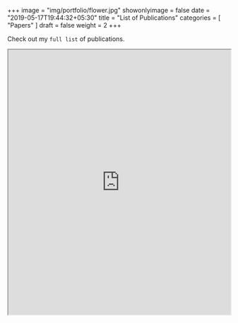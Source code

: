 +++
image = "img/portfolio/flower.jpg"
showonlyimage = false
date = "2019-05-17T19:44:32+05:30"
title = "List of Publications"
categories = [ "Papers" ]
draft = false
weight = 2
+++

Check out my `full list` of publications.
<iframe src="https://dynalist.io/d/iVmnFnMOfwL67YaXotDndVK1" height="600" width="100%"></iframe>

<!--more
## 2017

### Journals
1. Raula Gaikovina Kula, Daniel M. German, Ali Ouni and Katsuro Inoue. `An Empirical Study on the Impact of Refactoring Activities on Evolving Client-Used APIs`, In Information and Software Technology , (IST) Sept. 2017. [**PDF**] (http://sel.ist.osaka-u.ac.jp/lab-db/betuzuri/archive/1098/1098.pdf)

2. Raula Gaikovina Kula, Ali Ouni, Daniel M. German, Takashi Ishio and Katsuro Inoue. `Do Developers Update their Library Dependencies? An Empirical Study on Library Migration Practices`, In Empirical Software Engineering, (EMSE) & (ESEC\FSE Journal First), Sept. 2017. [**PDF**] (http://se-naist.jp/pman3/pman3.cgi?DOWNLOAD=638), [**Poster**] (http://se-naist.jp/pman3/pman3.cgi?DOWNLOAD=642)

3. Ali Ouni, Raula Gaikovina Kula, Marouane Kessentini, Takashi Ishio, Daniel M. German and Katsuro Inoue. `Search-Based Software Library Recommendation Using Multi-Objective Optimization`, In Information and Software Technology, (IST), Jan. 2017. [**PDF**] (http://sel.ist.osaka-u.ac.jp/lab-db/betuzuri/archive/1062/1062.pdf)

### Conference Proceedings

1. Raula Gaikovina Kula, Daniel M. German, Takashi Ishio and Katsuro Inoue. `A Generalized Model for Visualizing Library Popularity, Adoption and Diffusion within a Software Ecosystem` IEEE International Conference on Software Analysis, Evolution and Reengineering, Campobasso, Italy, (SANER18), Mar., 2018. [**To Appear**]


2. Nuttapon Lertwittayatrai, Raula Gaikovina Kula, Saya Onoue, Hideaki Hata, Arnon Rungsawang, Pattara Leelaprute and Kenichi Matsumoto. `Extracting Insights from the Topology of the JavaScript Package Ecosystem` Asia-Pacific Software Engineering Conference, (APSEC17), Dec., 2017 (accepted). [**PDF**] (http://se-naist.jp/pman3/pman3.cgi?DOWNLOAD=641)

3. Katsuya Ogami, Raula Gaikovina Kula, Hideaki Hata, Takashi Ishio and Kenichi Matsumoto. `Using High-Rising Cities to Visualize Performance in Real-Time` In Working Conference on Software Visualization, Shanghai, China, (VISSOFT17), Oct., 2017. [**PDF**] (http://se-naist.jp/pman3/pman3.cgi?DOWNLOAD=635)

4. Boris Todorov, Raula Gaikovina Kula, Takashi Ishio and Katsuro Inoue. `SoL Mantra: Visualizing Update Opportunities Based on Library Coexistence In Working Conference on Software Visualization, Shanghai, China, (VISSOFT17), Oct., 2017. [**PDF**] (http://sel.ist.osaka-u.ac.jp/lab-db/betuzuri/archive/1087/1087.pdf)

5. Mohammad Masudur Rahman, Chanchal K Roy and Raula Gaikovina Kula. `Predicting usefulness of code review comments using textual features and developer experience`, In The 14th International Conference on Mining Software Repositories, (MSR17),
May, 2017. [**PDF**] (https://www.researchgate.net/publication/315737942_Predicting_Usefulness_of_Code_Review_Comments_Using_Textual_Features_and_Developer_Experience)

6. Akinori Ihara, Daiki Fujibayashi, Hirohiko Suwa, Raula Gaikovina Kula and Kenichi Matsumoto. `Understanding When to Adopt a Library: A Case Study on ASF Projects`, International Conference on Open Source Software, (OSS17), 2017. [**PDF**] (http://se-naist.jp/pman3/pman3.cgi?DOWNLOAD=627)

## ~ 2016

### Journals
4. Xin Yang, Norihiro Yoshida, Raula Gaikovina Kula, and Hajimu Iida. `Peer review social network (person) in open source projects`, In IEICE TRANSACTIONS, (IEICE), 99-D(3):661–670, 2016. [**PDF**] (http://sel.ist.osaka-u.ac.jp/lab-db/betuzuri/archive/1018/1018.pdf)

5. Patanamon Thongtanunam, Raula Gaikovina Kula, Ana Erika Camargo Cruz, Norihiro Yoshida, Kohei Ichikawa, and Hajimu Iida. `Mining history of gamification towards finding expertise in question and answering communities: Experience and practice with stack exchange`, In The Review of Socionetwork Strategies (RSS), 2013. [**PDF**] (http://sdlab.naist.jp/pman3/pman3.cgi?DOWNLOAD=98)

6. Raula Gaikovina Kula, Kyohei Fushida, Norihiro Yoshida, and Hajimu Iida. `Micro process analysis of maintenance effort: an open source software case study using metrics based on program slicing`, In Journal of Software: Evolution and Process (JSEP), 2013. [**PDF**] (http://sdlab.naist.jp/pman3/pman3.cgi?DOWNLOAD=69)

### Conference Proceedings

6. Ali Ouni, Raula Gaikovina Kula and Katsuro Inoue. `Search-based peer reviewers recommendation in modern code review`, In The 32th International Conference on Software Maintenance and Evolution, (ICSME16), Raleigh, North Carolina, Oct. , 2016. [**PDF**] (http://sel.ist.osaka-u.ac.jp/lab-db/betuzuri/archive/1052/1052.pdf)

7. Xin Yang, Raula Gaikovina Kula, Norihiro Yoshida, and Hajimu Iida. `Mining the modern code review repositories: A dataset of people, process and product,` In The 13th International Conference on Mining Software Repositories, (MSR16), Austin, Texas, May., 2016. [**PDF**] (http://sdlab.naist.jp/pman3/pman3.cgi?DOWNLOAD=158), [**SLIDES**] (http://kin-y.github.io/miningReviewRepo/)

8. Takashi Ishio, Raula Gaikovina Kula, Tetsuya Kanda, Daniel German, and Katsuro Inoue. `Software ingredients: Detection of third-party component reuse in java software release,` In The 13th International Conference on Mining Software Repositories, (MSR16), Austin, Texas, May., 2016. [**PDF**] (http://sel.ist.osaka-u.ac.jp/people/raula-k/publications/PID4139355.pdf)

9. Ali Ouni,Raula Gaikovina Kula, Marouane Kessentini, and Katsuro Inoue. `Web service antipatterns detection using genetic programming,` In Genetic and Evolutionary Computation Conference, (GECCO15), Madrid, Spain, Jul. , 2015. [**PDF**] (http://sel.ist.osaka-u.ac.jp/lab-db/betuzuri/archive/996/996.pdf)

10. Yong Jin, Xin Yang, Raula Gaikovina Kula, Eunjong Choi, Katsuro Inoue, and Hajimu Iida. `Quick trigger on stack overflow: A study of gamification-influenced member tendencies.` In The 12th Working Conference on Mining Software Repositories, (MSR15), Firenze, Italy, May. , 2015. [**PDF**] (http://sel.ist.osaka-u.ac.jp/lab-db/betuzuri/archive/994/994.pdf),  [**SLIDES**] (http://sel.ist.osaka-u.ac.jp/lab-db/betuzuri/archive/994/994_2.pdf)

11. Raula Gaikovina Kula, Daniel M. German, Takashi Ishio, and Katsuro Inoue. `Trusting a library: A study of the latency to adopt the latest maven release.` In 22nd IEEE International Conference on Software Analysis, Evolution, and Reengineering, (SANER15), Montreal, Canada, Mar., 2015. [**PDF**] (http://sel.ist.osaka-u.ac.jp/lab-db/betuzuri/archive/979/979.pdf)

12. Patanamon Thongtanunam, Chakkrit Tantithamthavorn, Raula Gaikovina Kula, Norihiro Yoshida, Hajimu Iida, and Ken-ichi Matsumoto. `Who should review my code? a file location-based code-reviewer recommendation approach for modern code review.` In 22nd IEEE International Conference on Software Analysis, Evolution, and Reengineering, (SANER15), Montreal, Canada, Mar., 2015. [**PDF**] (http://sel.ist.osaka-u.ac.jp/lab-db/betuzuri/archive/978/978.pdf), [**SLIDES**] (http://sel.ist.osaka-u.ac.jp/lab-db/betuzuri/archive/978/978_2.pdf)

13. Patanamon Thongtanunam, Raula Gaikovina Kula, Ana Erika Camargo Cruz, Norihiro Yoshida, and Hajimu Iida. `Improving code review effectiveness through reviewer recommendations.` In Proceedings of the 7th International Workshop on Cooperative and Human Aspects of Software Engineering, (CHASE14), Hyderabad, India, Jun., 2014. [**PDF**] (http://sdlab.naist.jp/pman3/pman3.cgi?DOWNLOAD=94)

14. Naohiro Kawamitsu, Takashi Ishio, Tetsuya Kanda, Raula Gaikovina Kula, Coen De Roover, and Katsuro Inoue. `Identifying source code reuse across repositories using lcs-based source code similarity.` In 14th IEEE International Working Conference on Source Code Analysis and Manipulation, (SCAM14), Victoria, BC, Canada, Sept., 2014. [**PDF**] (http://sel.ist.osaka-u.ac.jp/lab-db/betuzuri/archive/946/946.pdf), [**SLIDES**] (http://sel.ist.osaka-u.ac.jp/lab-db/betuzuri/archive/946/946.pptx)

15. Raula Gaikovina Kula, Coen De Roover, Daniel M. German, Takashi Ishio, and Katsuro Inoue. `Visualizing the evolution of systems and their library dependencies.` In Second IEEE Working Conference on Software Visualization, (VISSOFT14), Victoria,
BC, Canada, Sept., 2014. [**PDF**] (http://sel.ist.osaka-u.ac.jp/lab-db/betuzuri/archive/951/951.pdf), [**SLIDES**] (http://sel.ist.osaka-u.ac.jp/lab-db/betuzuri/archive/951/951.pptx)

16. Kazuki Hamasaki, Raula Gaikovina Kula, Norihiro Yoshida, Ana Erika Camargo Cruz, Kenji Fujiwara, and Hajimu Iida. `Who does what during a code review? datasets of OSS peer review repositories.` In Proceedings of the 10th Working Conference on Mining Software Repositories, (MSR13), San Francisco, CA, USA, May, 2013. [**PDF**] (https://pdfs.semanticscholar.org/e062/d9ef26a07a9d8a0dd0a185b995f465011f16.pdf)

17. Raula Gaikovina Kula, Kyohei Fushida, Norihiro Yoshida, and Hajimu Iida. `Experimental study of quantitative analysis of maintenance effort using program slicing-based metrics.` In 19th Asia-Pacific Software Engineering Conference - Workshops, (APSEC12), Hong Kong, China, Dec., 2012. [**PDF**] (http://ieeexplore.ieee.org/document/6462781/)

18. Xin Yang, Raula Gaikovina Kula, Ana Erika Camargo Cruz, Norihiro Yoshida, Kazuki Hamasaki, Kenji Fujiwara, and Hajimu Iida. `Understanding OSS peer review roles in peer review social network (person).` In 19th Asia-Pacific Software Engineering Conference, (APSEC12), Hong Kong, China, Dec., 2012. [**PDF**] (http://sdlab.naist.jp/pman3/pman3.cgi?DOWNLOAD=68)

19. Raula Gaikovina Kula, Kyohei Fushida, Shinji Kawaguchi, and Hajimu Iida. `Analysis of bug fixing processes using program slicing metrics.` In Product-Focused Software Process Improvement, 11th International Conference, (PROFES10), Limerick, Ireland, Jun., 2010. [**PDF**] (https://link.springer.com/chapter/10.1007/978-3-642-13792-1_5)

20. Yoshihiko Fukushima, Raula Gaikovina Kula, Shinji Kawaguchi, Kyohei Fushida, Masataka Nagura, and Hajimu Iida. `Code clone graph metrics for detecting diffused code clones.` In 16th Asia-Pacific Software Engineering Conference, (APSEC09), Dec., Batu Ferringhi, Penang, Malaysia, 2009. [**PDF**] (http://ieeexplore.ieee.org/document/5358762/)

### Workshops, Tools and Posters
1. Yuki Yano, Raula Gaikovina Kula, Takashi Ishio, and Katsuro Inoue. `Hidden dependencies on vulnerable components in java: An exploratory study.` poster. In (IWESEP16) Poster session, Osaka, Japan, March 13th, 2016.

2. Yuki Yano, Raula Gaikovina Kula, Takashi Ishio, and Katsuro Inoue. `Verxcombo: An interactive data visualization of popular library version combinations.` In 23rd IEEE International Conference on Program Comprehension, (ICPC15), Firenze, Italy, May., 2015. [**PDF**] (http://sel.ist.osaka-u.ac.jp/lab-db/betuzuri/archive/993/993.pdf)

3. Eunjong Choi, Raula Gaikovina Kula, Norihiro Yoshida, and Katsuro Inoue. `What do practitioners ask about code clone? a preliminary investigation of stack overflow.` In 9th International Workshop on Software Clones, IWSC 2015, Montreal, Canada,
March 6, 2015, 2015. [**PDF**] (http://sel.ist.osaka-u.ac.jp/people/raula-k/publications/IWSC2015Eunjong.pdf)

4. Patanamon Thongtanunam, Xin Yang, Norihiro Yoshida, Raula Gaikovina Kula, Ana Erika Camargo Cruz, Kenji Fujiwara, and Hajimu Iida. `Reda: A web-based visualization tool for analyzing modern code review dataset.` In 30th IEEE International Conference on Software Maintenance and Evolution, (ICSME14) Victoria, BC, Canada, Sept., 2014. [**PDF**] (http://sdlab.naist.jp/pman3/pman3.cgi?DOWNLOAD=100)

5. Raula Gaikovina Kula, Carmago Cruz Ana E., Norihiro Yoshida, Kazuki Hamasaki, Kenji Fujiwara, Xin Yang, and Hajimu Iida. `Using profiling metrics to categorise peer review types in the android project.` In 23rd IEEE International Symposium on Software
Reliability Engineering Workshops, ISSRE Workshops (ISSREW12), Dallas, TX, USA, Nov., 2012. [**PDF**] (http://sdlab.naist.jp/pman3/pman3.cgi?DOWNLOAD=70)

### Technical Reports (aRviX)

### Thesis
1. Raula Gaikovina Kula, `Quantitative Analysis of Maintenance Effort at the Micro Level`. Doctor of Engineering, Dissertation, 2013. [**PDF**] (http://sel.ist.osaka-u.ac.jp/people/raula-k/publications/1061028.pdf)
2. Raula Gaikovina Kula, `Using Program Slicing Metrics for the Analysis of Bug Fixing Processes.` Master of Engineering, Thesis, 2010. [**PDF**] (http://sdlab.naist.jp/pman3/pman3.cgi?DOWNLOAD=29)
-->